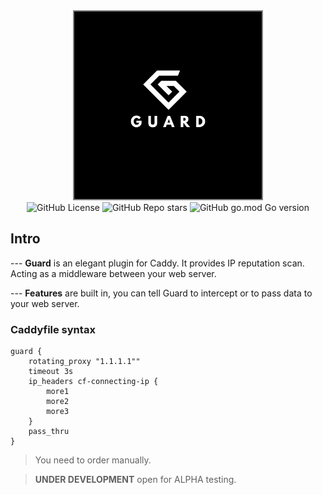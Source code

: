 <!-- header -->

<div align="center">   
    <div>
        <img src="/img/logo.png" width=300 style="border: 2px solid grey;"><br>
         <div>
                <img alt="GitHub License" src="https://img.shields.io/github/license/z3ntl3/caddyguard" >
                <img alt="GitHub Repo stars" src="https://img.shields.io/github/stars/z3ntl3/caddyguard">
                <img alt="GitHub go.mod Go version" src="https://img.shields.io/github/go-mod/go-version/z3ntl3/caddyguard">
        </div>
    </div>
</div>

## Intro
--- **Guard** is an elegant plugin for Caddy. It provides IP reputation scan. Acting as a middleware between your web server.

--- **Features** are built in, you can tell Guard to intercept or to pass data to your web server.



### Caddyfile syntax
```
guard {
    rotating_proxy "1.1.1.1""
    timeout 3s
    ip_headers cf-connecting-ip {
        more1
        more2
        more3
    }
    pass_thru 
}
```
> You need to order manually.

> **UNDER DEVELOPMENT** open for ALPHA testing.
